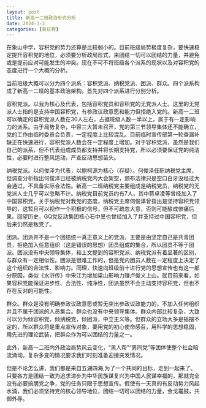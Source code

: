 ```yaml
---
layout: post
title: 新高一二班政治形式分析
date: 2024-3-2
categories: [新征程]
---
```


在象山中学，容积党的势力还算是比较弱小的。目前班级局势极度复杂，要快速稳定提升容积党的地位，必须要分析政局形式，来团结一切可以团结的力量，并避免或是提前应对可能发生的冲突。现在不可不将班级各个派系的现状以及对容积党的态度进行一个大概的分析。

当前班级大概可以分为四个派系：容积党派、纳税党派、团派、群众。四个派系构成了新高一二班的基本政治架构。首先对四个派系进行分别分析。

容积党派。以我为核心及代表，包括容积党员和容积党的无党派人士。这里的无党派人士指的是支持中国容积党，有参政议政意愿和能力但拒绝入党的。新高一二班可以确定的容积党派人数在30人左右，占据班级人数一半以上，属于有一定影响力的派系。由于局势复杂，中容三大暂未召开，党的第三节领导集体还不能确立，党的工作由临时委员会负责，一定程度上比较混乱。目前临时宣传部第一轮查漏补缺正在快速进行，容积党派人数会在一定程度上增加。对于容积党派，虽然是我们自己的派系，但不代表组成成员都支持并将长期支持党，所以必须要保证党的纯洁性，必要时进行整风运动，严查反动思想苗头。

纳税党派。以何俊泽为代表，以鲍柯源为核心（存疑）。何俊泽任职纳税党主席，但调查分析指出何俊泽已经被纳税党内大会架空，颁布法律只是空口白牙没经过大会通过，不具备实际合法性。新高一二班纳税党主要组成是纳税党员，纳税党的无党派人士几乎可以忽略不计。纳税党目前党员约有7人，其中蒋卓凌等曾经加入了中国容积党。关于纳税党对我党的态度，纳税党主席何俊泽曾指出是坚持容积党领导的，这暂且可以视作一个积极的信号，但不可疏忽大意，否则可能酿成惨痛后果。回望历史，GQ党反动集团核心石中昱也曾经加入了并支持过中国容积党，但后来仍然是叛党了。

团派。团派并不是一个团结统一真正意义上的党派，主要是由坚定自己是共青团员，拒绝加入任意组织（这是错误的思想）团员组成的集合，所以团员不等于团派。团派没有中央领导集体，和上文提到的容积党派、纳税党派有着显著的区别，与群众有一定相似性。团派是很难工作的，但是党内团员人数在一定程度上决定了这个组织的合法性、影响力。同理，快速向班级前十进行党的思想宣传也有这一部分原因，类似《水浒传》中宋江为增加梁山影响力赚卢俊义上山。就目前来看，如果容积党能保证进步性、合法性、纯净性，团派虽然不会主动支持容积党，但也不存在反对的可能性。

群众。群众是没有明确参政议政意愿或暂无突出参政议政能力的，不加入任何组织并且不属于团派的人员集合。群众也没有中央领导集体。群众内部比较复杂，大致可以分为倾容积党，倾纳税党，倾团派，中立主义等。但群众的立场大多是摇摆不定的，所以群众将是重点宣传对象，要用党的初心使命感召，用科学的思想稳固，用先进的理论武装，把群众作为可以团结的力量之一。

此外，新高一二班内外政治局势风云变化，“黑人帮”“男同党”等团体使整个社会暗流涌动。复杂多变的情况要求我们时刻准备迎接突发情况。

但是不论怎么讲，我们都是来自五湖四海,为了一个共同的目标，走到一起来了。只要各方是团结一致为追求进步为中华民族谋复兴为中国人民谋幸福的，那就完全没有必要搞朋党之争，党的任务只限于思想宣传。假使有一天真的有反动势力风起水涌，我们必须坚持党的核心领导地位，团结一切可以团结的力量，金戈鼍鼓，共御外辱。
